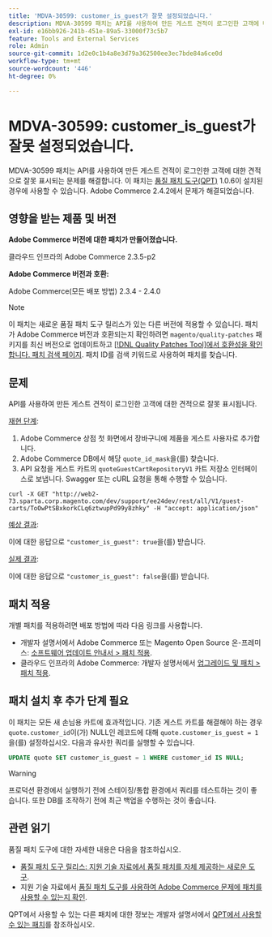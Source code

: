 ```yaml
---
title: 'MDVA-30599: customer_is_guest가 잘못 설정되었습니다.'
description: MDVA-30599 패치는 API를 사용하여 만든 게스트 견적이 로그인한 고객에 대한 견적으로 잘못 표시되는 문제를 해결합니다. 이 패치는 [Quality Patches Tool (QPT)](/help/announcements/adobe-commerce-announcements/magento-quality-patches-released-new-tool-to-self-serve-quality-patches.md) 1.0.6이 설치된 경우 사용할 수 있습니다. Adobe Commerce 2.4.2에서 문제가 해결되었습니다.
exl-id: e16bb926-241b-451e-89a5-33000f73c5b7
feature: Tools and External Services
role: Admin
source-git-commit: 1d2e0c1b4a8e3d79a362500ee3ec7bde84a6ce0d
workflow-type: tm+mt
source-wordcount: '446'
ht-degree: 0%

---
```


# MDVA-30599: customer_is_guest가 잘못 설정되었습니다.

MDVA-30599 패치는 API를 사용하여 만든 게스트 견적이 로그인한 고객에 대한 견적으로 잘못 표시되는 문제를 해결합니다. 이 패치는 [품질 패치 도구(QPT)](/help/announcements/adobe-commerce-announcements/magento-quality-patches-released-new-tool-to-self-serve-quality-patches.md) 1.0.6이 설치된 경우에 사용할 수 있습니다. Adobe Commerce 2.4.2에서 문제가 해결되었습니다.

## 영향을 받는 제품 및 버전

**Adobe Commerce 버전에 대한 패치가 만들어졌습니다.**

클라우드 인프라의 Adobe Commerce 2.3.5-p2

**Adobe Commerce 버전과 호환:**

Adobe Commerce(모든 배포 방법) 2.3.4 - 2.4.0

>[!NOTE]
>
>이 패치는 새로운 품질 패치 도구 릴리스가 있는 다른 버전에 적용할 수 있습니다. 패치가 Adobe Commerce 버전과 호환되는지 확인하려면 `magento/quality-patches` 패키지를 최신 버전으로 업데이트하고 [[!DNL Quality Patches Tool]에서 호환성을 확인합니다. 패치 검색 페이지](https://devdocs.magento.com/quality-patches/tool.html#patch-grid). 패치 ID를 검색 키워드로 사용하여 패치를 찾습니다.

## 문제

API를 사용하여 만든 게스트 견적이 로그인한 고객에 대한 견적으로 잘못 표시됩니다.

<u>재현 단계</u>:

1. Adobe Commerce 상점 첫 화면에서 장바구니에 제품을 게스트 사용자로 추가합니다.
1. Adobe Commerce DB에서 해당 `quote_id_mask`을(를) 찾습니다.
1. API 요청을 게스트 카트의 `quoteGuestCartRepositoryV1` 카트 저장소 인터페이스로 보냅니다. Swagger 또는 cURL 요청을 통해 수행할 수 있습니다.

```curl
curl -X GET "http://web2-73.sparta.corp.magento.com/dev/support/ee24dev/rest/all/V1/guest-carts/ToOwPtSBxkorkCLq6ztwupPd99y8zhky" -H "accept: application/json"
```

<u>예상 결과</u>:

이에 대한 응답으로 `"customer_is_guest": true`을(를) 받습니다.

<u>실제 결과</u>:

이에 대한 응답으로 `"customer_is_guest": false`을(를) 받습니다.

## 패치 적용

개별 패치를 적용하려면 배포 방법에 따라 다음 링크를 사용합니다.

* 개발자 설명서에서 Adobe Commerce 또는 Magento Open Source 온-프레미스: [소프트웨어 업데이트 안내서 > 패치 적용](https://devdocs.magento.com/guides/v2.4/comp-mgr/patching/mqp.html).
* 클라우드 인프라의 Adobe Commerce: 개발자 설명서에서 [업그레이드 및 패치 > 패치 적용](https://devdocs.magento.com/cloud/project/project-patch.html).

## 패치 설치 후 추가 단계 필요

이 패치는 모든 새 손님용 카트에 효과적입니다. 기존 게스트 카트를 해결해야 하는 경우 `quote.customer_id`이(가) NULL인 레코드에 대해 `quote.customer_is_guest = 1`을(를) 설정하십시오. 다음과 유사한 쿼리를 실행할 수 있습니다.

```sql
UPDATE quote SET customer_is_guest = 1 WHERE customer_id IS NULL;
```

>[!WARNING]
>
>프로덕션 환경에서 실행하기 전에 스테이징/통합 환경에서 쿼리를 테스트하는 것이 좋습니다. 또한 DB를 조작하기 전에 최근 백업을 수행하는 것이 좋습니다.

## 관련 읽기

품질 패치 도구에 대한 자세한 내용은 다음을 참조하십시오.

* [품질 패치 도구 릴리스: 지원 기술 자료에서 품질 패치를 자체 제공하는 새로운 도구](/help/announcements/adobe-commerce-announcements/magento-quality-patches-released-new-tool-to-self-serve-quality-patches.md).
* 지원 기술 자료에서 [품질 패치 도구를 사용하여 Adobe Commerce 문제에 패치를 사용할 수 있는지 확인](/help/support-tools/patches-available-in-qpt-tool/check-patch-for-magento-issue-with-magento-quality-patches.md).

QPT에서 사용할 수 있는 다른 패치에 대한 정보는 개발자 설명서에서 [QPT에서 사용할 수 있는 패치](https://devdocs.magento.com/quality-patches/tool.html#patch-grid)를 참조하십시오.
